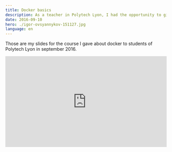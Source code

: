 ```yaml
---
title: Docker basics
description: As a teacher in Polytech Lyon, I had the opportunity to give course about Docker as an initiation. Here are the slides made with RevealJS.
date: 2016-09-10
hero: ./igor-ovsyannykov-151127.jpg
language: en
---
```


Those are my slides for the course I gave about docker to students of Polytech Lyon in september 2016.

<div style="position:relative;height:0;padding-bottom:56.25%">
<iframe src="https://slashgear.github.io/docker-basics/#/" width="640" height="360" frameborder="0" style="position:absolute;width:100%;height:100%;left:0" allowfullscreen></iframe>
</div>